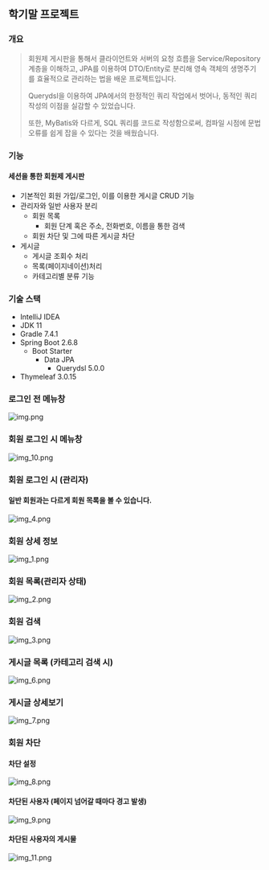 ## 학기말 프로젝트

### 개요
> 회원제 게시판을 통해서 클라이언트와 서버의 요청 흐름을 Service/Repository 계층을 이해하고,
 JPA를 이용하여 DTO/Entity로 분리해 영속 객체의 생명주기를 효율적으로 관리하는 법을 배운 프로젝트입니다.
> 
> Querydsl을 이용하여 JPA에서의 한정적인 쿼리 작업에서 벗어나, 동적인 쿼리 작성의 이점을 실감할 수 있었습니다.
> 
> 또한, MyBatis와 다르게, SQL 쿼리를 코드로 작성함으로써, 컴파일 시점에 문법 오류를 쉽게 잡을 수 있다는 것을 배웠습니다.

### 기능
#### 세션을 통한 회원제 게시판
- 기본적인 회원 가입/로그인, 이를 이용한 게시글 CRUD 기능
- 관리자와 일반 사용자 분리
  - 회원 목록
    - 회원 단계 혹은 주소, 전화번호, 이름을 통한 검색
  - 회원 차단 및 그에 따른 게시글 차단
- 게시글 
  - 게시글 조회수 처리
  - 목록(페이지네이션)처리
  - 카테고리별 분류 기능
  
### 기술 스택
- IntelliJ IDEA
- JDK 11
- Gradle 7.4.1
- Spring Boot 2.6.8
  - Boot Starter
    - Data JPA
      - Querydsl 5.0.0
- Thymeleaf 3.0.15

### 로그인 전 메뉴창
![img.png](img.png)

### 회원 로그인 시 메뉴창
![img_10.png](img_10.png)

### 회원 로그인 시 (관리자)
#### 일반 회원과는 다르게 회원 목록을 볼 수 있습니다.
![img_4.png](img_4.png)

### 회원 상세 정보
![img_1.png](img_1.png)

### 회원 목록(관리자 상태)
![img_2.png](img_2.png)

### 회원 검색
![img_3.png](img_3.png)

### 게시글 목록 (카테고리 검색 시)
![img_6.png](img_6.png)

### 게시글 상세보기
![img_7.png](img_7.png)

### 회원 차단

#### 차단 설정
![img_8.png](img_8.png)
#### 차단된 사용자 (페이지 넘어갈 때마다 경고 발생)
![img_9.png](img_9.png)
#### 차단된 사용자의 게시물
![img_11.png](img_11.png)